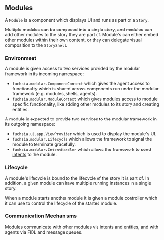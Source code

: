 ## Modules

A `Module` is a component which displays UI and runs as part of a `Story`.

Multiple modules can be composed into a single story, and modules can add other
modules to the story they are part of. Module's can either embed other modules
within their own content, or they can delegate visual composition to the
`StoryShell`.

### Environment

A module is given access to two services provided by the modular framework in
its incoming namespace:

*   `fuchsia.modular.ComponentContext` which gives the agent access to
    functionality which is shared across components run under the modular
    framework (e.g. modules, shells, agents).
*   `fuchsia.modular.ModuleContext` which gives modules access to module
    specific functionality, like adding other modules to its story and creating
    entities.

A module is expected to provide two services to the modular framework in its
outgoing namespace:

*   `fuchsia.ui.app.ViewProvider` which is used to display the module's UI.
*   `fuchsia.modular.Lifecycle` which allows the framework to signal the module
    to terminate gracefully.
*   `fuchsia.modular.IntentHandler` which allows the framework to send
    [intents](intent.md) to the module.

### Lifecycle

A module's lifecycle is bound to the lifecycle of the story it is part of. In
addition, a given module can have multiple running instances in a single story.

When a module starts another module it is given a module controller which it can
use to control the lifecycle of the started module.

### Communication Mechanisms

Modules communicate with other modules via intents and entities, and with agents
via FIDL and message queues.
